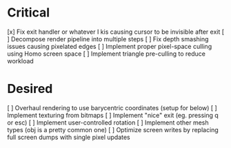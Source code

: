 # Critical

[x] Fix exit handler or whatever I kis causing cursor to be invisible after exit
[ ] Decompose render pipeline into multiple steps
[ ] Fix depth smashing issues causing pixelated edges
[ ] Implement proper pixel-space culling using Homo screen space
[ ] Implement triangle pre-culling to reduce workload

# Desired

[ ] Overhaul rendering to use barycentric coordinates (setup for below)
[ ] Implement texturing from bitmaps
[ ] Implement "nice" exit (eg. pressing q or esc)
[ ] Implement user-controlled rotation
[ ] Implement other mesh types (obj is a pretty common one)
[ ] Optimize screen writes by replacing full screen dumps with single pixel updates
